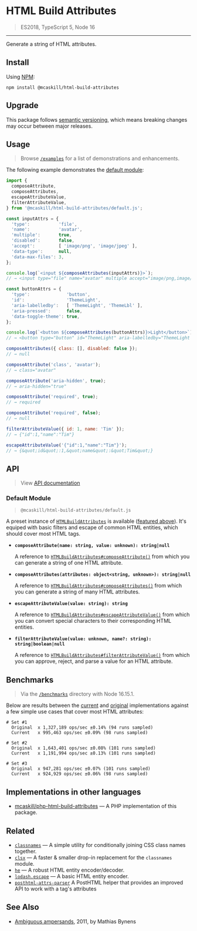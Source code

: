 # HTML Build Attributes

> ES2018, TypeScript 5, Node 16

---

Generate a string of HTML attributes.

## Install

Using [NPM](https://www.npmjs.com/):

```shell
npm install @mcaskill/html-build-attributes
```

## Upgrade

This package follows [semantic versioning](https://semver.org/),
which means breaking changes may occur between major releases.

## Usage

> Browse [`/examples`](/examples) for a list of demonstrations and enhancements.

The following example demonstrates the [default module](#default-module):

```js
import {
  composeAttribute,
  composeAttributes,
  escapeAttributeValue,
  filterAttributeValue,
} from '@mcaskill/html-build-attributes/default.js';

const inputAttrs = {
  'type':           'file',
  'name':           'avatar',
  'multiple':       true,
  'disabled':       false,
  'accept':         [ 'image/png', 'image/jpeg' ],
  'data-type':      null,
  'data-max-files': 3,
};

console.log(`<input ${composeAttributes(inputAttrs)}>`);
// → <input type="file" name="avatar" multiple accept="image/png,image/jpeg" data-max-files="3">

const buttonAttrs = {
  'type':              'button',
  'id':                'ThemeLight',
  'aria-labelledby':   [ 'ThemeLight', 'ThemeLbl' ],
  'aria-pressed':      false,
  'data-toggle-theme': true,
};

console.log(`<button ${composeAttributes(buttonAttrs)}>Light</button>`);
// → <button type="button" id="ThemeLight" aria-labelledby="ThemeLight ThemeLbl" aria-pressed="false" data-toggle-theme>Light</button>

composeAttributes({ class: [], disabled: false });
// → null

composeAttribute('class', 'avatar');
// → class="avatar"

composeAttribute('aria-hidden', true);
// → aria-hidden="true"

composeAttribute('required', true);
// → required

composeAttribute('required', false);
// → null

filterAttributeValue({ id: 1, name: 'Tim' });
// → {"id":1,"name":"Tim"}

escapeAttributeValue('{"id":1,"name":"Tim"}');
// → {&quot;id&quot;:1,&quot;name&quot;:&quot;Tim&quot;}
```

## API

> View [API documentation](/docs)

### Default Module

> `@mcaskill/html-build-attributes/default.js`

A preset instance of [`HTMLBuildAttributes`](/docs/api.compose.md)
is available ([featured above](#usage)). It's equiped with basic filters and
escape of common HTML entities, which should cover most HTML tags.

* **`composeAttribute(name: string, value: unknown): string|null`**

  A reference to [`HTMLBuildAttributes#composeAttribute()`](/docs/api.compose.md#htmlbuildattributescomposeattribute)
  from which you can generate a string of one HTML attribute.

* **`composeAttributes(attributes: object<string, unknown>): string|null`**

  A reference to [`HTMLBuildAttributes#composeAttributes()`](/docs/api.compose.md#htmlbuildattributescomposeattributes)
  from which you can generate a string of many HTML attributes.

* **`escapeAttributeValue(value: string): string`**

  A reference to [`HTMLBuildAttributes#escapeAttributeValue()`](/docs/api.compose.md#htmlbuildattributesescapeattributevalue)
  from which you can convert special characters to their corresponding HTML entities.

* **`filterAttributeValue(value: unknown, name?: string): string|boolean|null`**

  A reference to [`HTMLBuildAttributes#filterAttributeValue()`](/docs/api.compose.md#htmlbuildattributesfilterattributevalue)
  from which you can approve, reject, and parse a value for an HTML attribute.

## Benchmarks

> Via the [`/benchmarks`](/benchmarks) directory with Node 16.15.1.

Below are results between the [current](/src) and [original](/examples/original-implementation)
implementations against a few simple use cases that cover most HTML attributes:

```
# Set #1
  Original  x 1,327,189 ops/sec ±0.14% (94 runs sampled)
  Current   x 995,463 ops/sec ±0.09% (98 runs sampled)

# Set #2
  Original  x 1,643,401 ops/sec ±0.08% (101 runs sampled)
  Current   x 1,191,994 ops/sec ±0.13% (101 runs sampled)

# Set #3
  Original  x 947,281 ops/sec ±0.07% (101 runs sampled)
  Current   x 924,929 ops/sec ±0.06% (98 runs sampled)
```

## Implementations in other languages

* [mcaskill/php-html-build-attributes](https://github.com/mcaskill/php-html-build-attributes) — 
  A PHP implementation of this package.

## Related

* [`classnames`](https://github.com/JedWatson/classnames) — 
  A simple utility for conditionally joining CSS class names together.
* [`clsx`](https://github.com/lukeed/clsx) —
  A faster & smaller drop-in replacement for the `classnames` module.
* [`he`](https://github.com/mathiasbynens/he) — 
  A robust HTML entity encoder/decoder.
* [`lodash.escape`](https://lodash.com/docs/4.17.15#escape) — 
  A basic HTML entity encoder.
* [`posthtml-attrs-parser`](https://github.com/posthtml/posthtml-attrs-parser)
  A PostHTML helper that provides an improved API to work with a tag's attributes

## See Also

* [Ambiguous ampersands](https://mathiasbynens.be/notes/ambiguous-ampersands), 
  2011, by Mathias Bynens
